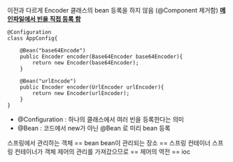 이전과 다르게 Encoder 클래스의 bean 등록을 하지 않음 (@Component 제거함)
[**메인파일에서 빈을 직접 등록 함**](https://github.com/SinJeongEun/Spring_study/blob/master/ioc2/IocApplication.java)

```
@Configuration
class AppConfig{

    @Bean("base64Encode")
    public Encoder encoder(Base64Encoder base64Encoder){
        return new Encoder(base64Encoder);
    }

    @Bean("urlEncode")
    public Encoder encoder(UrlEncoder urlEncoder){
        return new Encoder(urlEncoder);
    }
}
```


- @Configuration : 하나의 클래스에서 여러 빈을 등록한다는 의미
- @Bean : 코드에서 new가 아닌 @Bean 로 미리 bean 등록

스프링에서 관리하는 객체 == bean
bean이 관리되는 장소 == 스프링 컨테이너
스프링 컨테이너가 객체 제어의 관리를 가져갔으므로 == 제어의 역전 == ioc

